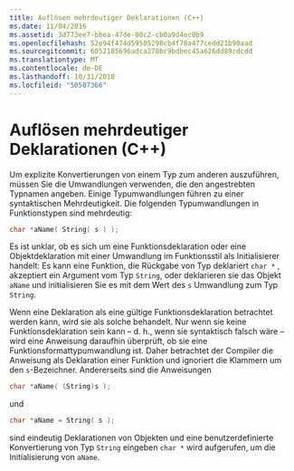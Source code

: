 ```yaml
---
title: Auflösen mehrdeutiger Deklarationen (C++)
ms.date: 11/04/2016
ms.assetid: 3d773ee7-bbea-47de-80c2-cb0a9d4ec0b9
ms.openlocfilehash: 52e94f474d59505298cb4f78a477cedd21b90aad
ms.sourcegitcommit: 6052185696adca270bc9bdbec45a626dd89cdcdd
ms.translationtype: MT
ms.contentlocale: de-DE
ms.lasthandoff: 10/31/2018
ms.locfileid: "50507366"
---
```

# <a name="resolving-ambiguous-declarations-c"></a>Auflösen mehrdeutiger Deklarationen (C++)

Um explizite Konvertierungen von einem Typ zum anderen auszuführen, müssen Sie die Umwandlungen verwenden, die den angestrebten Typnamen angeben. Einige Typumwandlungen führen zu einer syntaktischen Mehrdeutigkeit. Die folgenden Typumwandlungen in Funktionstypen sind mehrdeutig:

```cpp
char *aName( String( s ) );
```

Es ist unklar, ob es sich um eine Funktionsdeklaration oder eine Objektdeklaration mit einer Umwandlung im Funktionsstil als Initialisierer handelt: Es kann eine Funktion, die Rückgabe von Typ deklariert `char *` , akzeptiert ein Argument vom Typ `String`, oder deklarieren sie das Objekt `aName` und initialisieren Sie es mit dem Wert des `s` Umwandlung zum Typ `String`.

Wenn eine Deklaration als eine gültige Funktionsdeklaration betrachtet werden kann, wird sie als solche behandelt. Nur wenn sie keine Funktionsdeklaration sein kann – d. h., wenn sie syntaktisch falsch wäre – wird eine Anweisung daraufhin überprüft, ob sie eine Funktionsformattypumwandlung ist. Daher betrachtet der Compiler die Anweisung als Deklaration einer Funktion und ignoriert die Klammern um den `s`-Bezeichner. Andererseits sind die Anweisungen

```cpp
char *aName( (String)s );
```

und

```cpp
char *aName = String( s );
```

sind eindeutig Deklarationen von Objekten und eine benutzerdefinierte Konvertierung von Typ `String` eingeben `char *` wird aufgerufen, um die Initialisierung von `aName`.